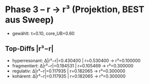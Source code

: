 # Phase 3 – r → r³ (Projektion, BEST aus Sweep)
- gewählt: τ=0.10, core_UB=0.60

## Top-Diffs |r³−r|
- hyperresonant: Δ|r³−r|=0.430400 | r=0.530400 → r³=0.100000
- fragmentiert: Δ|r³−r|=0.194531 | r=0.105469 → r³=0.300000
- regulativ: Δ|r³−r|=0.117935 | r=0.182065 → r³=0.300000
- kohärent: Δ|r³−r|=0.117935 | r=0.182065 → r³=0.300000